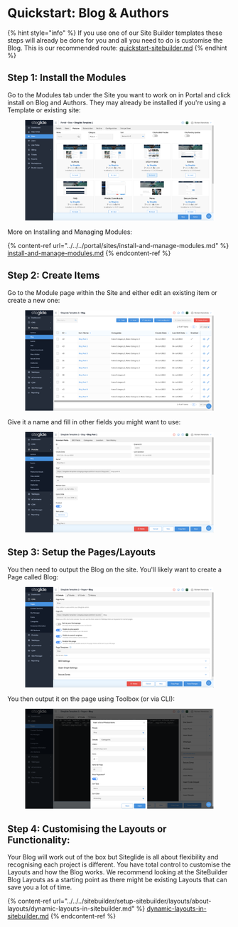 # Quickstart: Blog & Authors

{% hint style="info" %}
If you use one of our Site Builder templates these steps will already be done for you and all you need to do is customise the Blog. This is our recommended route: [quickstart-sitebuilder.md](../../../sitebuilder/setup-sitebuilder/quickstart-sitebuilder.md "mention")
{% endhint %}

## Step 1: Install the Modules

Go to the Modules tab under the Site you want to work on in Portal and click install on Blog and Authors. They may already be installed if you're using a Template or existing site:

<figure><img src="../../../.gitbook/assets/Siteglide-Modules-Core-Blog-Authors.png" alt=""><figcaption></figcaption></figure>

More on Installing and Managing Modules:

{% content-ref url="../../../portal/sites/install-and-manage-modules.md" %}
[install-and-manage-modules.md](../../../portal/sites/install-and-manage-modules.md)
{% endcontent-ref %}

## Step 2: Create Items

Go to the Module page within the Site and either edit an existing item or create a new one:

<figure><img src="../../../.gitbook/assets/Siteglide-Modules-Core-Blog-List.png" alt=""><figcaption></figcaption></figure>

Give it a name and fill in other fields you might want to use:

<figure><img src="../../../.gitbook/assets/Siteglide-Modules-Core-Blog-Item.png" alt=""><figcaption></figcaption></figure>

## Step 3: Setup the Pages/Layouts

You then need to output the Blog on the site. You'll likely want to create a Page called Blog:

<figure><img src="../../../.gitbook/assets/Siteglide-Modules-Core-Blog-Page.png" alt=""><figcaption></figcaption></figure>

You then output it on the page using Toolbox (or via CLI):

<figure><img src="../../../.gitbook/assets/Siteglide-Modules-Core-Blog-Insert.png" alt=""><figcaption></figcaption></figure>

## Step 4: Customising the Layouts or Functionality:

Your Blog will work out of the box but Siteglide is all about flexibility and recognising each project is different. You have total control to customise the Layouts and how the Blog works. We recommend looking at the SiteBuilder Blog Layouts as a starting point as there might be existing Layouts that can save you a lot of time.

{% content-ref url="../../../sitebuilder/setup-sitebuilder/layouts/about-layouts/dynamic-layouts-in-sitebuilder.md" %}
[dynamic-layouts-in-sitebuilder.md](../../../sitebuilder/setup-sitebuilder/layouts/about-layouts/dynamic-layouts-in-sitebuilder.md)
{% endcontent-ref %}
